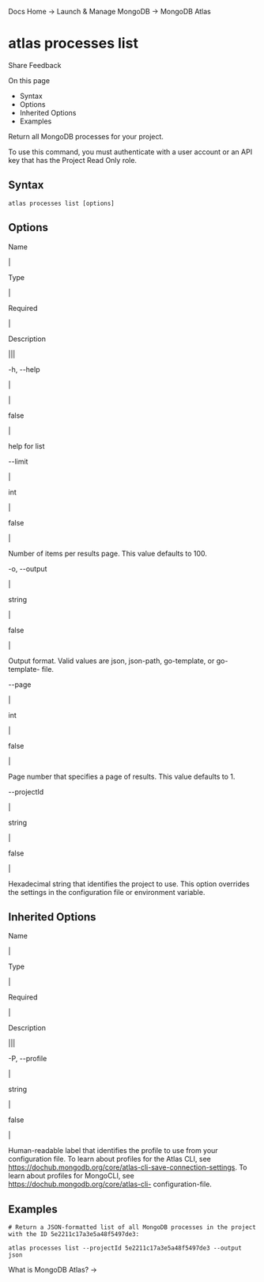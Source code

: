 Docs Home → Launch & Manage MongoDB → MongoDB Atlas

# atlas processes list

Share Feedback

On this page

  * Syntax
  * Options
  * Inherited Options
  * Examples

Return all MongoDB processes for your project.

To use this command, you must authenticate with a user account or an API key
that has the Project Read Only role.

## Syntax

    
    
    atlas processes list [options]  
      
  
## Options

Name

|

Type

|

Required

|

Description  
  
|||  
  
-h, --help

|

|

false

|

help for list  
  
\--limit

|

int

|

false

|

Number of items per results page. This value defaults to 100.  
  
-o, --output

|

string

|

false

|

Output format. Valid values are json, json-path, go-template, or go-template-
file.  
  
\--page

|

int

|

false

|

Page number that specifies a page of results. This value defaults to 1.  
  
\--projectId

|

string

|

false

|

Hexadecimal string that identifies the project to use. This option overrides
the settings in the configuration file or environment variable.  
  
## Inherited Options

Name

|

Type

|

Required

|

Description  
  
|||  
  
-P, --profile

|

string

|

false

|

Human-readable label that identifies the profile to use from your
configuration file. To learn about profiles for the Atlas CLI, see
https://dochub.mongodb.org/core/atlas-cli-save-connection-settings. To learn
about profiles for MongoCLI, see https://dochub.mongodb.org/core/atlas-cli-
configuration-file.  
  
## Examples

    
    
    # Return a JSON-formatted list of all MongoDB processes in the project with the ID 5e2211c17a3e5a48f5497de3:  
      
    atlas processes list --projectId 5e2211c17a3e5a48f5497de3 --output json  
  
What is MongoDB Atlas? →

